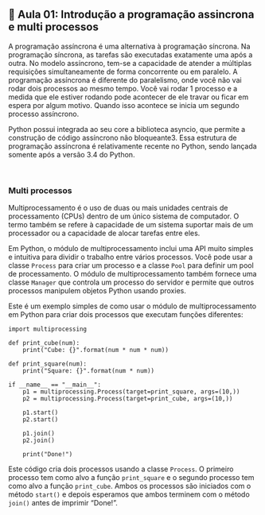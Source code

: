 ## 📝 Aula 01: Introdução a programação assincrona e multi processos 
A programação assíncrona é uma alternativa à programação síncrona. Na programação síncrona, as tarefas são executadas exatamente uma após a outra. No modelo assíncrono, tem-se a capacidade de atender a múltiplas requisições simultaneamente de forma concorrente ou em paralelo. A programação assíncrona é diferente do paralelismo, onde você não vai rodar dois processos ao mesmo tempo. Você vai rodar 1 processo e a medida que ele estiver rodando pode acontecer de ele travar ou ficar em espera por algum motivo. Quando isso acontece se inicia um segundo processo assíncrono.

Python possui integrada ao seu core a biblioteca asyncio, que permite a construção de código assíncrono não bloqueante3. Essa estrutura de programação assíncrona é relativamente recente no Python, sendo lançada somente após a versão 3.4 do Python.

<br>

### Multi processos
Multiprocessamento é o uso de duas ou mais unidades centrais de processamento (CPUs) dentro de um único sistema de computador. O termo também se refere à capacidade de um sistema suportar mais de um processador ou a capacidade de alocar tarefas entre eles.

Em Python, o módulo de multiprocessamento inclui uma API muito simples e intuitiva para dividir o trabalho entre vários processos. Você pode usar a classe ``Process`` para criar um processo e a classe ``Pool`` para definir um pool de processamento. O módulo de multiprocessamento também fornece uma classe ``Manager`` que controla um processo do servidor e permite que outros processos manipulem objetos Python usando proxies.

Este é um exemplo simples de como usar o módulo de multiprocessamento em Python para criar dois processos que executam funções diferentes:
```
import multiprocessing

def print_cube(num):
    print("Cube: {}".format(num * num * num))

def print_square(num):
    print("Square: {}".format(num * num))

if __name__ == "__main__":
    p1 = multiprocessing.Process(target=print_square, args=(10,))
    p2 = multiprocessing.Process(target=print_cube, args=(10,))
    
    p1.start()
    p2.start()
    
    p1.join()
    p2.join()
    
    print("Done!")
```
Este código cria dois processos usando a classe ``Process``. O primeiro processo tem como alvo a função ``print_square`` e o segundo processo tem como alvo a função ``print_cube``. Ambos os processos são iniciados com o método ``start()`` e depois esperamos que ambos terminem com o método ``join()`` antes de imprimir “Done!”.